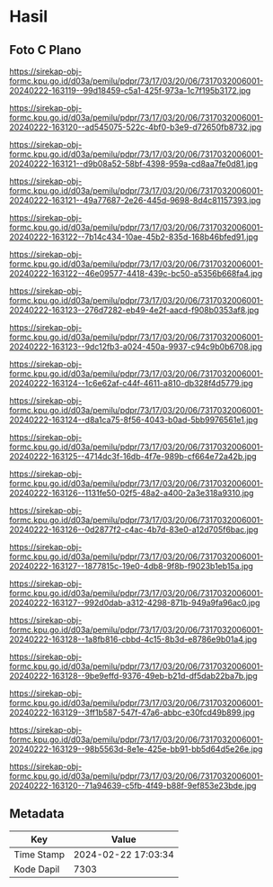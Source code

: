 # Hasil

## Foto C Plano

https://sirekap-obj-formc.kpu.go.id/d03a/pemilu/pdpr/73/17/03/20/06/7317032006001-20240222-163119--99d18459-c5a1-425f-973a-1c7f195b3172.jpg

https://sirekap-obj-formc.kpu.go.id/d03a/pemilu/pdpr/73/17/03/20/06/7317032006001-20240222-163120--ad545075-522c-4bf0-b3e9-d72650fb8732.jpg

https://sirekap-obj-formc.kpu.go.id/d03a/pemilu/pdpr/73/17/03/20/06/7317032006001-20240222-163121--d9b08a52-58bf-4398-959a-cd8aa7fe0d81.jpg

https://sirekap-obj-formc.kpu.go.id/d03a/pemilu/pdpr/73/17/03/20/06/7317032006001-20240222-163121--49a77687-2e26-445d-9698-8d4c81157393.jpg

https://sirekap-obj-formc.kpu.go.id/d03a/pemilu/pdpr/73/17/03/20/06/7317032006001-20240222-163122--7b14c434-10ae-45b2-835d-168b46bfed91.jpg

https://sirekap-obj-formc.kpu.go.id/d03a/pemilu/pdpr/73/17/03/20/06/7317032006001-20240222-163122--46e09577-4418-439c-bc50-a5356b668fa4.jpg

https://sirekap-obj-formc.kpu.go.id/d03a/pemilu/pdpr/73/17/03/20/06/7317032006001-20240222-163123--276d7282-eb49-4e2f-aacd-f908b0353af8.jpg

https://sirekap-obj-formc.kpu.go.id/d03a/pemilu/pdpr/73/17/03/20/06/7317032006001-20240222-163123--9dc12fb3-a024-450a-9937-c94c9b0b6708.jpg

https://sirekap-obj-formc.kpu.go.id/d03a/pemilu/pdpr/73/17/03/20/06/7317032006001-20240222-163124--1c6e62af-c44f-4611-a810-db328f4d5779.jpg

https://sirekap-obj-formc.kpu.go.id/d03a/pemilu/pdpr/73/17/03/20/06/7317032006001-20240222-163124--d8a1ca75-8f56-4043-b0ad-5bb9976561e1.jpg

https://sirekap-obj-formc.kpu.go.id/d03a/pemilu/pdpr/73/17/03/20/06/7317032006001-20240222-163125--4714dc3f-16db-4f7e-989b-cf664e72a42b.jpg

https://sirekap-obj-formc.kpu.go.id/d03a/pemilu/pdpr/73/17/03/20/06/7317032006001-20240222-163126--1131fe50-02f5-48a2-a400-2a3e318a9310.jpg

https://sirekap-obj-formc.kpu.go.id/d03a/pemilu/pdpr/73/17/03/20/06/7317032006001-20240222-163126--0d2877f2-c4ac-4b7d-83e0-a12d705f6bac.jpg

https://sirekap-obj-formc.kpu.go.id/d03a/pemilu/pdpr/73/17/03/20/06/7317032006001-20240222-163127--1877815c-19e0-4db8-9f8b-f9023b1eb15a.jpg

https://sirekap-obj-formc.kpu.go.id/d03a/pemilu/pdpr/73/17/03/20/06/7317032006001-20240222-163127--992d0dab-a312-4298-871b-949a9fa96ac0.jpg

https://sirekap-obj-formc.kpu.go.id/d03a/pemilu/pdpr/73/17/03/20/06/7317032006001-20240222-163128--1a8fb816-cbbd-4c15-8b3d-e8786e9b01a4.jpg

https://sirekap-obj-formc.kpu.go.id/d03a/pemilu/pdpr/73/17/03/20/06/7317032006001-20240222-163128--9be9effd-9376-49eb-b21d-df5dab22ba7b.jpg

https://sirekap-obj-formc.kpu.go.id/d03a/pemilu/pdpr/73/17/03/20/06/7317032006001-20240222-163129--3ff1b587-547f-47a6-abbc-e30fcd49b899.jpg

https://sirekap-obj-formc.kpu.go.id/d03a/pemilu/pdpr/73/17/03/20/06/7317032006001-20240222-163129--98b5563d-8e1e-425e-bb91-bb5d64d5e26e.jpg

https://sirekap-obj-formc.kpu.go.id/d03a/pemilu/pdpr/73/17/03/20/06/7317032006001-20240222-163120--71a94639-c5fb-4f49-b88f-9ef853e23bde.jpg


## Metadata

| Key        | Value               |
| ---------- | ------------------- |
| Time Stamp | 2024-02-22 17:03:34 |
| Kode Dapil | 7303                |



